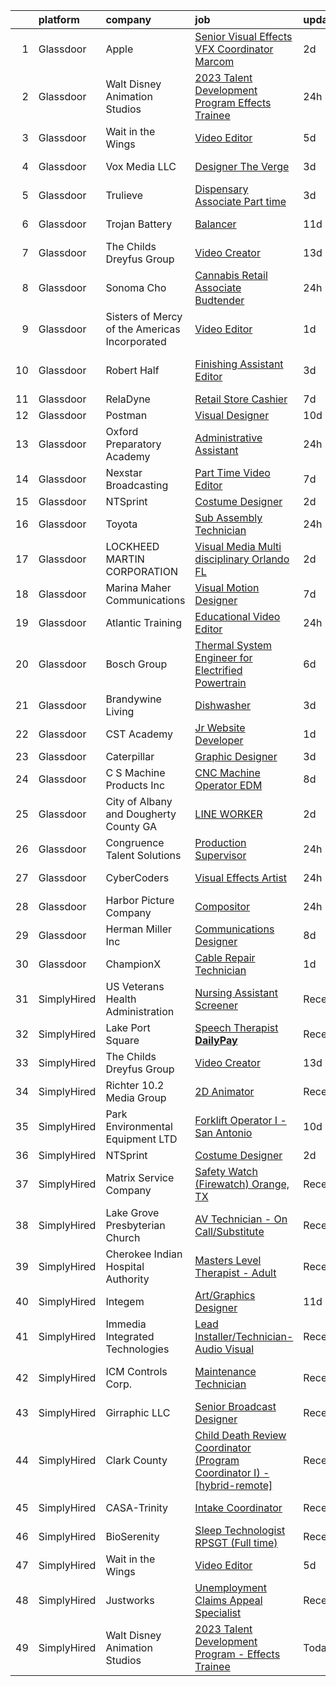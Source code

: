 

|    | platform    | company                                       | job                                                                                                                                                                                                                                                                                                                                                                                                                                                                                                                                                                                                                                                                                                                                                                                                                                                                                                                                                                                                                                                                                                                                                                                                                                                                                                                                                                                                                                                                      | update_time   | location                 |
|---:|:------------|:----------------------------------------------|:-------------------------------------------------------------------------------------------------------------------------------------------------------------------------------------------------------------------------------------------------------------------------------------------------------------------------------------------------------------------------------------------------------------------------------------------------------------------------------------------------------------------------------------------------------------------------------------------------------------------------------------------------------------------------------------------------------------------------------------------------------------------------------------------------------------------------------------------------------------------------------------------------------------------------------------------------------------------------------------------------------------------------------------------------------------------------------------------------------------------------------------------------------------------------------------------------------------------------------------------------------------------------------------------------------------------------------------------------------------------------------------------------------------------------------------------------------------------------|:--------------|:-------------------------|
|  1 | Glassdoor   | Apple                                         | [Senior Visual Effects  VFX  Coordinator  Marcom](https://www.glassdoor.com/partner/jobListing.htm?pos=122&ao=1136043&s=58&guid=0000018326349da7a391030c6da3e479&src=GD_JOB_AD&t=SR&vt=w&cs=1_7baefdd9&cb=1662793326357&jobListingId=1008124951461&jrtk=3-0-1gcj397eb2i75001-1gcj397esg4e6801-177502a4d392399e-)                                                                                                                                                                                                                                                                                                                                                                                                                                                                                                                                                                                                                                                                                                                                                                                                                                                                                                                                                                                                                                                                                                                                                         | 2d            | Cupertino, CA            |
|  2 | Glassdoor   | Walt Disney Animation Studios                 | [2023 Talent Development Program   Effects Trainee](https://www.glassdoor.com/partner/jobListing.htm?pos=112&ao=1136043&s=58&guid=0000018326349da7a391030c6da3e479&src=GD_JOB_AD&t=SR&vt=w&cs=1_6d182cb4&cb=1662793326356&jobListingId=1008128862520&jrtk=3-0-1gcj397eb2i75001-1gcj397esg4e6801-75fffbc0dc0d6f25-)                                                                                                                                                                                                                                                                                                                                                                                                                                                                                                                                                                                                                                                                                                                                                                                                                                                                                                                                                                                                                                                                                                                                                       | 24h           | Burbank, CA              |
|  3 | Glassdoor   | Wait in the Wings                             | [Video Editor](https://www.glassdoor.com/partner/jobListing.htm?pos=116&ao=1136043&s=58&guid=0000018326349da7a391030c6da3e479&src=GD_JOB_AD&t=SR&vt=w&ea=1&cs=1_ba3e31fd&cb=1662793326357&jobListingId=1008117095628&jrtk=3-0-1gcj397eb2i75001-1gcj397esg4e6801-dd36f08c439125e0-)                                                                                                                                                                                                                                                                                                                                                                                                                                                                                                                                                                                                                                                                                                                                                                                                                                                                                                                                                                                                                                                                                                                                                                                       | 5d            | Remote                   |
|  4 | Glassdoor   | Vox Media  LLC                                | [Designer  The Verge](https://www.glassdoor.com/partner/jobListing.htm?pos=124&ao=1136043&s=58&guid=0000018326349da7a391030c6da3e479&src=GD_JOB_AD&t=SR&vt=w&cs=1_f7d559b1&cb=1662793326357&jobListingId=1008121004750&jrtk=3-0-1gcj397eb2i75001-1gcj397esg4e6801-308912fb196611d7-)                                                                                                                                                                                                                                                                                                                                                                                                                                                                                                                                                                                                                                                                                                                                                                                                                                                                                                                                                                                                                                                                                                                                                                                     | 3d            | New York, NY             |
|  5 | Glassdoor   | Trulieve                                      | [Dispensary Associate Part time](https://www.glassdoor.com/partner/jobListing.htm?pos=125&ao=1136043&s=58&guid=0000018326349da7a391030c6da3e479&src=GD_JOB_AD&t=SR&vt=w&cs=1_514c9a0e&cb=1662793326358&jobListingId=1008121671120&jrtk=3-0-1gcj397eb2i75001-1gcj397esg4e6801-e88200663357fc18-)                                                                                                                                                                                                                                                                                                                                                                                                                                                                                                                                                                                                                                                                                                                                                                                                                                                                                                                                                                                                                                                                                                                                                                          | 3d            | Boca Raton, FL           |
|  6 | Glassdoor   | Trojan Battery                                | [Balancer](https://www.glassdoor.com/partner/jobListing.htm?pos=117&ao=1136043&s=58&guid=0000018326349da7a391030c6da3e479&src=GD_JOB_AD&t=SR&vt=w&cs=1_a0cfbca4&cb=1662793326357&jobListingId=1008102529840&jrtk=3-0-1gcj397eb2i75001-1gcj397esg4e6801-eb4164fd5b1a030e-)                                                                                                                                                                                                                                                                                                                                                                                                                                                                                                                                                                                                                                                                                                                                                                                                                                                                                                                                                                                                                                                                                                                                                                                                | 11d           | Santa Fe Springs, CA     |
|  7 | Glassdoor   | The Childs Dreyfus Group                      | [Video Creator](https://www.glassdoor.com/partner/jobListing.htm?pos=129&ao=1136043&s=58&guid=0000018326349da7a391030c6da3e479&src=GD_JOB_AD&t=SR&vt=w&ea=1&cs=1_27d018f4&cb=1662793326358&jobListingId=1008098662830&jrtk=3-0-1gcj397eb2i75001-1gcj397esg4e6801-5898aa07f34c0c82-)                                                                                                                                                                                                                                                                                                                                                                                                                                                                                                                                                                                                                                                                                                                                                                                                                                                                                                                                                                                                                                                                                                                                                                                      | 13d           | Remote                   |
|  8 | Glassdoor   | Sonoma Cho                                    | [Cannabis Retail Associate  Budtender ](https://www.glassdoor.com/partner/jobListing.htm?pos=123&ao=1136043&s=58&guid=0000018326349da7a391030c6da3e479&src=GD_JOB_AD&t=SR&vt=w&ea=1&cs=1_45df3c51&cb=1662793326357&jobListingId=1008128532437&jrtk=3-0-1gcj397eb2i75001-1gcj397esg4e6801-c4420f39f2155be2-)                                                                                                                                                                                                                                                                                                                                                                                                                                                                                                                                                                                                                                                                                                                                                                                                                                                                                                                                                                                                                                                                                                                                                              | 24h           | Santa Rosa, CA           |
|  9 | Glassdoor   | Sisters of Mercy of the Americas Incorporated | [Video Editor](https://www.glassdoor.com/partner/jobListing.htm?pos=105&ao=1110586&s=58&guid=0000018326349da7a391030c6da3e479&src=GD_JOB_AD&t=SR&vt=w&ea=1&cs=1_f6e82ded&cb=1662793326356&jobListingId=1008126711675&cpc=7AD1D84939BBEEF3&jrtk=3-0-1gcj397eb2i75001-1gcj397esg4e6801-c4af6cfadd442c95--6NYlbfkN0ApGbr5OSboYioZ3OQR2f8_KM4O-fFDDSDlOr1PHUxYjDdvMZ03Xu60CrmM3hFVExXau_gaFkyA0md_hSDw2s37EflFEMtK-9hPJNamhdH_7lPhy4VpgP1Bs9mmcEU5ntV3uu6mxc0B-xCyYneIB99mjn4f_GVc3cMRDI0Z9SaXUw44EF32dIvI-8Ymavh_xgsoY8nGVxBP3y4FAe46Iz8lrulwVJAbcX0oUOrS0q64KVtIVt50ic2MtRWpPB6eL4Jw2bJ9-sDv9yjkywbdA78BbblQeBGclMJdGZcfKet9Ah_ot-A5FyyQ_9ejEh5KQI3DbMHvxJ71ay7tLPCBWC0mBiGuEGdoJhHOgCtgPUY8MF_xFy1tDSdVhhLg3yk0wTc9NhoiZ2uwb9aEEw_XeJ-zj6WXeSn7EOfwCPVlUXvWKw4AmfcQQYNgV1INjhR1AQ0GuWRJz_wizEDGjTXeGvSk3nHvYiNpgzUvU1XyGuSLubZWozXi4sU-7XHsXHh2ykA%3D)                                                                                                                                                                                                                                                                                                                                                                                                                                                                                                                                                                                                                    | 1d            | Belmont, NC              |
| 10 | Glassdoor   | Robert Half                                   | [Finishing Assistant Editor](https://www.glassdoor.com/partner/jobListing.htm?pos=110&ao=1110586&s=58&guid=0000018326349da7a391030c6da3e479&src=GD_JOB_AD&t=SR&vt=w&ea=1&cs=1_853c4888&cb=1662793326356&jobListingId=1008121262605&cpc=C4A69CCDBB3B9599&jrtk=3-0-1gcj397eb2i75001-1gcj397esg4e6801-f2f0ab3d9ebc7277--6NYlbfkN0CpzDdaQkua3np5pkmj49lKioZwmwxQ-yx5plwbYmV_M2CLBDBrPEXoXkIUtnH_BUej5-h9152xADAR0oXBDG1SzQHeUzLaOmeGzNOa1yCxvNHiut3i1ve0iJhT1uwpnwMYcukm3MzP1EoCLfbOKS-9a47DBRuqJdK9k-azdVNo-MaI-owFuAKN4Es7-43iDYy1T5h8Wf_ircDlLibniUvtc8NQ6KIj5lBTLysx8d4NClJCHpjLoxqWlOJznJIvVGi1yflo6ZM8wDdmwoiucgpEbp_zA806XO4Kd9wb4wcjJgjZXs1SHR3iIQEaphvjxhmiD3cCHCeEGrQ7_qEWJR7GNLJKVcc7S8sel371rZir0V0T2t14g--cwBXSIa7V5jvCpnPsD6U7hEjCqDGP14v-PnwF4Q_3_P0UKe958dC9DjhF0TbYrIMZ4o8uRl3dHxfy5gVnrDpT2Fzu78fBv3vHuj8nwsZrtRolIfD58RP9ixp6WSY_9iuZfkQiO4jSsOKY4AgYcCDAZ4zuBN3A2OY4kZthcNgLzM-c_Er8GSeHQW4hLyMvLJ7lcoPsQwtCmgyFmUBWfytFcw%3D%3D)                                                                                                                                                                                                                                                                                                                                                                                                                                                                                                                        | 3d            | San Francisco, CA        |
| 11 | Glassdoor   | RelaDyne                                      | [Retail Store Cashier](https://www.glassdoor.com/partner/jobListing.htm?pos=106&ao=1110586&s=58&guid=0000018326349da7a391030c6da3e479&src=GD_JOB_AD&t=SR&vt=w&cs=1_ce4ba091&cb=1662793326355&jobListingId=1008114764866&cpc=CBEBA1A9D941894A&jrtk=3-0-1gcj397eb2i75001-1gcj397esg4e6801-33fca7fce9b258ee--6NYlbfkN0A72-8lX7zhyQqvAwBLSO_TxQLukvLk7KAx6eFUkC_MthuPlzfI25iQGCp4iI4oSLVmo0HCKsVGrFrKvVfzsEY94wi6qW8gFGsEnrQMvVbGrryp1xLOvRSwO7u6hbx3zVbOAkyaLDc2wOPkKCvGIvkIsuz6DL8e1uoscGUvpvEIHv8577JGPuvUxAjbUt20TJZQe52ipZfVxy1wUbACY3H86V8rGmHAZTW11SZWYZ6i5tOEPyH4dB87am8Gv6xwfAr024meebv4WoKoW_sSvhA5aLNfbWWCK9JOD6wg5CHBWkohtJTqSlDiJh2I24qN-WdX-wJE73SjXerTIcCg0pFVJOylpH-TtZKJcwMB_YP5Icg39kaE_63OydGHvV9HWqj4obZY6kfqtM5bSnJ3H-Jiki07DLAO-1Vr_SZxSvqOuoUS3uLOJy4OmrB3qCCjro7AIgp9Bw3dL0DkSPrpGqAyCv9-sErCqxuhWkxFX-VBnAeC4OUEExbkjkIoIFdyIEDDpz-1Ayb79l8qhGgWd4AESPVNrfr52m31w1wXrC4Yhg%3D%3D)                                                                                                                                                                                                                                                                                                                                                                                                                                                                                                                                                                   | 7d            | Beaver, UT               |
| 12 | Glassdoor   | Postman                                       | [Visual Designer](https://www.glassdoor.com/partner/jobListing.htm?pos=119&ao=1136043&s=58&guid=0000018326349da7a391030c6da3e479&src=GD_JOB_AD&t=SR&vt=w&cs=1_f03497e1&cb=1662793326357&jobListingId=1008104125295&jrtk=3-0-1gcj397eb2i75001-1gcj397esg4e6801-9d7b695bc4bc07c7-)                                                                                                                                                                                                                                                                                                                                                                                                                                                                                                                                                                                                                                                                                                                                                                                                                                                                                                                                                                                                                                                                                                                                                                                         | 10d           | Remote                   |
| 13 | Glassdoor   | Oxford Preparatory Academy                    | [Administrative Assistant](https://www.glassdoor.com/partner/jobListing.htm?pos=101&ao=1110586&s=58&guid=0000018326349da7a391030c6da3e479&src=GD_JOB_AD&t=SR&vt=w&ea=1&cs=1_b6947cb1&cb=1662793326355&jobListingId=1008129661279&cpc=BCC169F53084E245&jrtk=3-0-1gcj397eb2i75001-1gcj397esg4e6801-2f6615a6eff4c674--6NYlbfkN0AMXcFdFWAom7urjFbixIx1mC4nI7Cra5WS0yckyZpBxqmA91EYuQQtuKSMaccjFRg0_Cx22ZPpPMVlQ5x3TwKbDsmZ2KZTn48cgwPp8871YphEzRde2-TyKuY27W6-P4fyX4MWH2t_oaWylyRUjI0Kbfip9EIF5RgNJzeXhoHqW2zq6tyLuOCo9YQNzbNsixG4kywdlVYpxIEzR53AQaGEHiYIupNDYoKRsC_EhqRHEvVXsa_IvbcqGqIrvjPsL340mD3iTtc_0LkUHb9pq4hBY_i-9OSyjRA3s2x8L3lHzNaFP_nDsGsJLHM_8JFuh_p26vcMOpjAPMqTVH753cMJOOnvtUl1MC2UcQr6_WipRjk1JEdAiToSAmrQgOK5oJb9HxDJKxbXcHWCifA_vyhpg98908O2s-hvevEzMmqbbzOlhayCEqwFiEkrtcXDoRKTfdVbKhNa56Nr79poGM759lfUilpWW_kOgcVge-3EEjc4azD6VVh1OGTJPXylJmBPFj6j_J61qQ%3D%3D)                                                                                                                                                                                                                                                                                                                                                                                                                                                                                                                                                                                          | 24h           | Aliso Viejo, CA          |
| 14 | Glassdoor   | Nexstar Broadcasting                          | [Part Time Video Editor](https://www.glassdoor.com/partner/jobListing.htm?pos=115&ao=1136043&s=58&guid=0000018326349da7a391030c6da3e479&src=GD_JOB_AD&t=SR&vt=w&cs=1_eac0971d&cb=1662793326356&jobListingId=1008114553803&jrtk=3-0-1gcj397eb2i75001-1gcj397esg4e6801-5db2d9c0d9f76d61-)                                                                                                                                                                                                                                                                                                                                                                                                                                                                                                                                                                                                                                                                                                                                                                                                                                                                                                                                                                                                                                                                                                                                                                                  | 7d            | Kansas City, MO          |
| 15 | Glassdoor   | NTSprint                                      | [Costume Designer](https://www.glassdoor.com/partner/jobListing.htm?pos=113&ao=1136043&s=58&guid=0000018326349da7a391030c6da3e479&src=GD_JOB_AD&t=SR&vt=w&ea=1&cs=1_14aaabcc&cb=1662793326356&jobListingId=1008125068997&jrtk=3-0-1gcj397eb2i75001-1gcj397esg4e6801-c91b35fba03e95ee-)                                                                                                                                                                                                                                                                                                                                                                                                                                                                                                                                                                                                                                                                                                                                                                                                                                                                                                                                                                                                                                                                                                                                                                                   | 2d            | Remote                   |
| 16 | Glassdoor   | Toyota                                        | [Sub Assembly Technician](https://www.glassdoor.com/partner/jobListing.htm?pos=114&ao=1136043&s=58&guid=0000018326349da7a391030c6da3e479&src=GD_JOB_AD&t=SR&vt=w&cs=1_3c832c10&cb=1662793326356&jobListingId=1008129860366&jrtk=3-0-1gcj397eb2i75001-1gcj397esg4e6801-10560f40cd9ca765-)                                                                                                                                                                                                                                                                                                                                                                                                                                                                                                                                                                                                                                                                                                                                                                                                                                                                                                                                                                                                                                                                                                                                                                                 | 24h           | Costa Mesa, CA           |
| 17 | Glassdoor   | LOCKHEED MARTIN CORPORATION                   | [Visual Media  Multi disciplinary    Orlando FL](https://www.glassdoor.com/partner/jobListing.htm?pos=130&ao=1136043&s=58&guid=0000018326349da7a391030c6da3e479&src=GD_JOB_AD&t=SR&vt=w&cs=1_53073ee6&cb=1662793326358&jobListingId=1008124608362&jrtk=3-0-1gcj397eb2i75001-1gcj397esg4e6801-815c2244c40efb95-)                                                                                                                                                                                                                                                                                                                                                                                                                                                                                                                                                                                                                                                                                                                                                                                                                                                                                                                                                                                                                                                                                                                                                          | 2d            | Orlando, FL              |
| 18 | Glassdoor   | Marina Maher Communications                   | [Visual Motion Designer](https://www.glassdoor.com/partner/jobListing.htm?pos=120&ao=1136043&s=58&guid=0000018326349da7a391030c6da3e479&src=GD_JOB_AD&t=SR&vt=w&cs=1_7d5b393d&cb=1662793326357&jobListingId=1008114853442&jrtk=3-0-1gcj397eb2i75001-1gcj397esg4e6801-eea2bccc1198218f-)                                                                                                                                                                                                                                                                                                                                                                                                                                                                                                                                                                                                                                                                                                                                                                                                                                                                                                                                                                                                                                                                                                                                                                                  | 7d            | New York, NY             |
| 19 | Glassdoor   | Atlantic Training                             | [Educational Video Editor](https://www.glassdoor.com/partner/jobListing.htm?pos=126&ao=1136043&s=58&guid=0000018326349da7a391030c6da3e479&src=GD_JOB_AD&t=SR&vt=w&ea=1&cs=1_4f273d6a&cb=1662793326358&jobListingId=1008129217775&jrtk=3-0-1gcj397eb2i75001-1gcj397esg4e6801-29ff0422100db8f0-)                                                                                                                                                                                                                                                                                                                                                                                                                                                                                                                                                                                                                                                                                                                                                                                                                                                                                                                                                                                                                                                                                                                                                                           | 24h           | Remote                   |
| 20 | Glassdoor   | Bosch Group                                   | [Thermal System Engineer for Electrified Powertrain](https://www.glassdoor.com/partner/jobListing.htm?pos=107&ao=1110586&s=58&guid=0000018326349da7a391030c6da3e479&src=GD_JOB_AD&t=SR&vt=w&cs=1_cc1bea61&cb=1662793326355&jobListingId=1008115704705&cpc=0FE1F5EA2BC84A01&jrtk=3-0-1gcj397eb2i75001-1gcj397esg4e6801-0dba0c78ec525a0a--6NYlbfkN0C6GWNaujYxALY5cE2_tEHrxFJ_nxpjx3wh1ke1yD6QSF_gWAnu0BYVuiTyHJRAlUHK_lar3HCi2VV5w5qHgocMS8UIUCkpz49QRtD1tBDdkw-QmxQPDFbghylbFwQQB7aRRLDdzZYSvN7I7PCjbxU650tgSaglUb_PfzKSmMlOFmOQ7EiR85g5n6f8vri2UiyPctwfMm0BBrj_Rp_tOfc0aseU44YFcoqQ2saamhUrOgRz5X0eLwIYkRsCm12mlmPYX61cE_lseVEexmrSnpzCbqrudIVlvTgWp04MEf1FBgkwZVmeK7o1PSRYCSUxc-uNcdvCl8F4ulC1_bXHMzV2-1Pl8SnH70XEMtsqWMhdBFkSEdIk92V0CBTwFNN6RZdEhxE6uGzoXuBWr0jXI_ymoR4_kRbXH0Mga3g9N277BX1kXOHh3Awi_Amyosfb5YjV5eE1r6wDp-5V4j0Nj0-_6uWtRg57bLa32o0UwshMpQGh-VdtCPFnGnrFrzJ_-63lzUzH1FODcu5bxPi5-ZVzxC-xBtT1euw3TpO2M-PgQtmhxsRAEgkxXiI5IsJH9sVwurAdo-HB1617iIaY_f94ZjvHyeZPT6mgISyFezI4k57M0_JJFK5px6vnmsRhLIwuNH11HDZYLlk6Oo6LonjK2OK8azz5lLUNb8ZZqAGAz74rgu8Opu5pAyuj77_v1S1QiF_04Qiq6RJQtVu1FmuCiTrMEP3Tz6ivxUvfqXcyX0DyPOVLJMcwFvulzdeO6iZt5jOx5GVKEoOoW3tjWqAAv1wkX1A16ZEtFm2TjxqG2N2nkf_XwBJPodFpoU_o_qZgbdKDSHyUH5PSGeBHXfiGThTKbHjQrVzxlBR6LMBOBm9PcLrNCfGqaQPr3Vl-UrDhlDK0nibyCOP3ytfVO87SkiBQI41k4tSKtu-qocTY3urOpQ6EUXqhJwMtHMijMs72b9N4lQLg70nXAtGse4ntn_8XM18eyu_wwelpCz2MFunnd4UsiGBeO8SkwWfyt_XTbhYZ-WYNgT16NApCC7A654crDcDhRNXZs0EQwCU79ldnSWF70Kch) | 6d            | Farmington Hills, MI     |
| 21 | Glassdoor   | Brandywine Living                             | [Dishwasher](https://www.glassdoor.com/partner/jobListing.htm?pos=111&ao=1136043&s=58&guid=0000018326349da7a391030c6da3e479&src=GD_JOB_AD&t=SR&vt=w&cs=1_d4d88321&cb=1662793326356&jobListingId=1008120406302&jrtk=3-0-1gcj397eb2i75001-1gcj397esg4e6801-94fa5389a99ed0d9-)                                                                                                                                                                                                                                                                                                                                                                                                                                                                                                                                                                                                                                                                                                                                                                                                                                                                                                                                                                                                                                                                                                                                                                                              | 3d            | Haddonfield, NJ          |
| 22 | Glassdoor   | CST Academy                                   | [Jr  Website Developer](https://www.glassdoor.com/partner/jobListing.htm?pos=104&ao=1110586&s=58&guid=0000018326349da7a391030c6da3e479&src=GD_JOB_AD&t=SR&vt=w&ea=1&cs=1_5711095a&cb=1662793326355&jobListingId=1008126352566&cpc=AC285F3A3ECA6BB0&jrtk=3-0-1gcj397eb2i75001-1gcj397esg4e6801-c86b78201b06aef2--6NYlbfkN0C60gHVp4b0cpydo70zk1zETvfRoIYrIsAoH2nkjqitC2L5GdziIH9EvRNPiMzpp2DU9b0Hs7OcadXNnJ6quXLU_EZ5KPeRuLj0pkKA8gre9acPMPG-hih8rHmy_m5FFh_ITl9REj7H9AWWgHDvjhQ0Xy4EbA221kLx2rieavi6gI6WRYNRobg6pcNuyeXQnM-vNo_kNz2Ym_UmkFjw8lnj6j-cN8a39mzEqWtXwe9E7qeBQwf3uSSJE-Ialbbxciv6Rx_L9IqkW6JV1MHhUBWEgDisbHv9SC_rjs1ow-TUzUzPTcuSQ5jgB5bFk2ugISe8eEXn2eoi7BGsz6Q_d0om6Knd7eQsBKeDKsbgQRuf4kUsdO4F0dQ01oWYWZQNOowmITJ2UBY9mN4G0KwpXQwea7YIVzuu5je1XnK1zgSmRdzMc-hY3PAlP14bnaaQMA6BIg4lQwc8tcuxbbmU9Kr6x0uoS0eQXhMs4g95_tZlYiZdT_KIncDQ)                                                                                                                                                                                                                                                                                                                                                                                                                                                                                                                                                                                                                         | 1d            | Chicago, IL              |
| 23 | Glassdoor   | Caterpillar                                   | [Graphic Designer](https://www.glassdoor.com/partner/jobListing.htm?pos=127&ao=1136043&s=58&guid=0000018326349da7a391030c6da3e479&src=GD_JOB_AD&t=SR&vt=w&cs=1_cc4d9ed5&cb=1662793326358&jobListingId=1008121479025&jrtk=3-0-1gcj397eb2i75001-1gcj397esg4e6801-24da721f979c554c-)                                                                                                                                                                                                                                                                                                                                                                                                                                                                                                                                                                                                                                                                                                                                                                                                                                                                                                                                                                                                                                                                                                                                                                                        | 3d            | Chicago, IL              |
| 24 | Glassdoor   | C   S Machine Products Inc                    | [CNC Machine Operator  EDM ](https://www.glassdoor.com/partner/jobListing.htm?pos=103&ao=1110586&s=58&guid=0000018326349da7a391030c6da3e479&src=GD_JOB_AD&t=SR&vt=w&ea=1&cs=1_8227211f&cb=1662793326355&jobListingId=1008110192645&cpc=DF7064BA3070673B&jrtk=3-0-1gcj397eb2i75001-1gcj397esg4e6801-1d97fb5aa55e5cd1--6NYlbfkN0AYQCUbatXbiz87QBb4IeQxt0ZfzY1fLxbG4pXNvbm8uPd2KAdcRwLMtQDQdlHjnOWSGkfpfgo7eHK5TgnnKBDsqiZMAqRjOjLQvDofeIeoD3py2vmx12j6b78OKILTWp3RF4j7vweXnk350_W5zjIjveNnylZjvm1tFbhsERImPVM7qqoynqMafHSTPxxumt7xZLZVEdzRPz1FGJVmGOYIQkUSkVc-Y7WRM8ulughaP540D9Y7aYhO_4JJ9gSmaNk58yMBYfC8RZJrgo4vt5vbxvDp29_IX6JfoYf2BoHb5ehXAddMYe0s7be0IZChTPw3v9ZmnJ-ne0hTcCGx_UB2EynKuYfd1MDNUm2rlOqjDZMRnTZJsGGdP-it3ONcH6ZlRxsL2vDe8M2hQDMX77THVnko_3r0xNvd_un0aNm5iJJXkdknugjcSflpT_2ZwgpMVCuwKcO5rOW9WZn9kWAeCAKdZf9PgGxZ_hF5KRrWYYxU4D3yrXK2D5eNLbeI1ucVMsjaWAHZbiFAu7QzCsqR)                                                                                                                                                                                                                                                                                                                                                                                                                                                                                                                                                                                    | 8d            | Niles, MI                |
| 25 | Glassdoor   | City of Albany and Dougherty County  GA       | [LINE WORKER](https://www.glassdoor.com/partner/jobListing.htm?pos=121&ao=1136043&s=58&guid=0000018326349da7a391030c6da3e479&src=GD_JOB_AD&t=SR&vt=w&cs=1_90a73215&cb=1662793326357&jobListingId=1008123853877&jrtk=3-0-1gcj397eb2i75001-1gcj397esg4e6801-457587f515a0ad5b-)                                                                                                                                                                                                                                                                                                                                                                                                                                                                                                                                                                                                                                                                                                                                                                                                                                                                                                                                                                                                                                                                                                                                                                                             | 2d            | Albany, GA               |
| 26 | Glassdoor   | Congruence Talent Solutions                   | [Production Supervisor](https://www.glassdoor.com/partner/jobListing.htm?pos=108&ao=1110586&s=58&guid=0000018326349da7a391030c6da3e479&src=GD_JOB_AD&t=SR&vt=w&ea=1&cs=1_3bd9ddf6&cb=1662793326356&jobListingId=1008129080032&cpc=D3E44275D43A938E&jrtk=3-0-1gcj397eb2i75001-1gcj397esg4e6801-57ffbf585004b6c3--6NYlbfkN0CBmQTjNe6GUyCkB-ilHHok7FMjDvUKshtjDzOHe3gGmkdmLdSgpw_Ago1wwTn1yQrr58Ql4wHcHPd8-Eg2oEchRX2k9frl1S-mr4qrO6xrUskoBEoq8DQJpQnpAYYwZiGVYTrKmLM-UfGbyq6AjFs0BpNYpHt2LUU2GCyqxDqxyaUaZvWqY3ZqwKvARAoTbXoOGBaPIYE2M40WO3T4mG2Zp_DHSj1MDVTkru7d3VJ33OcOPO11IJjwg3wxVIeB_ti8yvElw_8fNIVzN3xBIgKKX1zK7zjeIllNXhHabArmjGmX9Xc-KztYf7S1KnMAgyMe8lJCBRdX7GgVu9jWSvH-SGxSIbhci3YKsWb2IIedh16g8HUgotPTIQLn6Svzha4oljkdr1b6pO6-yo4hvD19jlnvmdwL91kX9e-FQQ4_zsg80OqGoQPcTo43Ukl_ldu3KM2NJ6UfR_pxk4PHKH2aKWK95TiXgTnPC8uN78P8Ec2_3Fqh4wA2VVaslRvYOID56Xsaggxqvlyk1GiBFEpW)                                                                                                                                                                                                                                                                                                                                                                                                                                                                                                                                                                                         | 24h           | Saint Louis, MO          |
| 27 | Glassdoor   | CyberCoders                                   | [Visual Effects Artist](https://www.glassdoor.com/partner/jobListing.htm?pos=109&ao=1110586&s=58&guid=0000018326349da7a391030c6da3e479&src=GD_JOB_AD&t=SR&vt=w&ea=1&cs=1_d9d87864&cb=1662793326356&jobListingId=1008130292891&cpc=F4EED0218A761C36&jrtk=3-0-1gcj397eb2i75001-1gcj397esg4e6801-d62ada0934a60f15--6NYlbfkN0CpFJQzrgRR8WqXWK1qKKEqALWJw739KlKqr2H-MSI4eoBlI4EFrmor2FYZMP3muM2IWa6aK1nUKldDDb-ud935TrBEnWlOUihfr8NTPPHFoOeAqhCVcYY9FDnmP9-hTMybqc3kvZ0pGhYPKzIlJcNqQPocWYM_40U-DM5o6ovOlRub2p5Ii6OCfCUwcFf30Ng9OqOIfJvEatgeLfSxTv_6JtVz_eIGzKAOgL1jJF3ZXjWi3pNTQ0vwy65PFikwUGkjyLMb2bDMgFdhaMddWwBWh1YnBXlpwr5HTbWFgFxZ66rejxtJpRpbAJ4YDi2DUOf496aqxhijRVSw8jLeu26bTh6MTJNww72f_qRtQGKdjymA6cdaxLuWKJ33rktCPjEF2CeUDrF_dAGxsm7TjVLApHGaF-6REdA8cTIIx-QzTUz5yIkgRq1mEbA0zrpqcUalRmE1FMn-0aCligJeMoWr8uiMk-k9ENdLVp43mCqRZuVi1W801UwQdeFpebJRlXVfgwZIgnY5pBapZi0nVG1K0avtDlJw1veKXjEpAPUXc3DujflQQqiyFMfLLVMYDsVQh0CYc7dnKTGzJZG4Mq0kw730vRZIrf0y46hO4zj48W1NuUcrnKIuKbrYM1yGt7QRY2yVAd2erlBmnLh1ydxeU2ph7DxrEHAb99RrbYQwf4sIk9rBBAhzfNroKieXvyW5NOZuUe7hQMWkWQpypxyJXos_zA94wSow1An43D80xpZ81UOvt5oArTWYWNwdCT59WFmKgcqDD99BYCkDqfpFEDXQ-UVTkqTmSuR4ntGuYLzts7-9wOBZZjUuXW6Mb6oAjtIbq__EeVf3jrnTAJAcZAfFguXVCAHKtD9wklN-HTqUZC0xP724wHf3ym_Z15TiZRAo_eg22lcopohRmjdbDXn54Qam_6Ddf46wE4L2HJDwT0NfqdKvnZ3L8ZX27eIIBNZIfzZpVufE4z7tV1BFka_m5fH91N4tccznykkgIg%3D%3D)                                                                                             | 24h           | Los Angeles, CA          |
| 28 | Glassdoor   | Harbor Picture Company                        | [Compositor](https://www.glassdoor.com/partner/jobListing.htm?pos=118&ao=1136043&s=58&guid=0000018326349da7a391030c6da3e479&src=GD_JOB_AD&t=SR&vt=w&cs=1_16f780ce&cb=1662793326357&jobListingId=1008130382227&jrtk=3-0-1gcj397eb2i75001-1gcj397esg4e6801-a49431c80117ea9d-)                                                                                                                                                                                                                                                                                                                                                                                                                                                                                                                                                                                                                                                                                                                                                                                                                                                                                                                                                                                                                                                                                                                                                                                              | 24h           | New York, NY             |
| 29 | Glassdoor   | Herman Miller  Inc                            | [Communications Designer](https://www.glassdoor.com/partner/jobListing.htm?pos=128&ao=1136043&s=58&guid=0000018326349da7a391030c6da3e479&src=GD_JOB_AD&t=SR&vt=w&cs=1_0ac2bb38&cb=1662793326358&jobListingId=1008111729056&jrtk=3-0-1gcj397eb2i75001-1gcj397esg4e6801-a1a92aa6c4a0bf84-)                                                                                                                                                                                                                                                                                                                                                                                                                                                                                                                                                                                                                                                                                                                                                                                                                                                                                                                                                                                                                                                                                                                                                                                 | 8d            | Chicago, IL              |
| 30 | Glassdoor   | ChampionX                                     | [Cable Repair Technician](https://www.glassdoor.com/partner/jobListing.htm?pos=102&ao=1110586&s=58&guid=0000018326349da7a391030c6da3e479&src=GD_JOB_AD&t=SR&vt=w&cs=1_7a1ea090&cb=1662793326355&jobListingId=1008126387703&cpc=A1F772DE77098288&jrtk=3-0-1gcj397eb2i75001-1gcj397esg4e6801-f64fe2f0d149d5e0--6NYlbfkN0Aw7Qc8_p8cilJFM_s0QP4lNMisdn3HfI80LoW7FMiLYagV1f2b_sBMEYKkXreoPpvKEU75o48kRlALcWjQKElEzr7GdpDdhT8WwCtJluh_RIMRSkOqtt1KEhavFbsbKRMJnQJ2IBpn4OL2IoQH8QNHpYytr_5w_utWTuXsrW_EMyZm52mocWlVvr_U9WDhBjOYZxb7FbXwRB0Xa2qe6uFrYWUzJt8439VevHH0LwS1T6vB-h1gBfdr8Uvxdb-vhXa2e-OHaSnR1r7FhCGLeocROO7myMHLjw5PYEJHM40-yqJqCfw7PEvmXsKNbtq25sQmemFKu3lmZU-fAPZRNEVCpftHOPF9SQU89NJPjBn3GqcmsPIEvLNQeCWjwfF4RBcbJRfF8nK5fZaYrFZNviizLPWYGVpl6_GPbg3o4G0MvkeUBns9CPxfBqLZx1vABrw1Yog4qPcEwotgRiEplBk4KflRcjvExArrfB_aW9-2kTU_O9AGEzXfI7W2B38fTJp1JzR2a6socSgM2iXWGLkz8_ApEZarb63u3DXqwjB6Q9bs6aBMgw8oYl3mn6aQ1ahUsbfki-OTIW5bcr_xCoLh)                                                                                                                                                                                                                                                                                                                                                                                                                                                                                                                            | 1d            | Odessa, TX               |
| 31 | SimplyHired | US Veterans Health Administration             | [Nursing Assistant Screener](https://www.simplyhired.com/job/ryK2ZKVZjIH9LQ5yFNaQagROwUwBnjSdojtU3SRbhk0D8R25-zkyfg?q=visual+effects)                                                                                                                                                                                                                                                                                                                                                                                                                                                                                                                                                                                                                                                                                                                                                                                                                                                                                                                                                                                                                                                                                                                                                                                                                                                                                                                                    | Recently      | Monroeville, AL          |
| 32 | SimplyHired | Lake Port Square                              | [Speech Therapist **DailyPay**](https://www.simplyhired.com/job/UnbmGA5ask0d3rqUECA3Vus0b1qHb1rsdbo-W4HeVzi_DQ2TQoAJ7Q?q=visual+effects)                                                                                                                                                                                                                                                                                                                                                                                                                                                                                                                                                                                                                                                                                                                                                                                                                                                                                                                                                                                                                                                                                                                                                                                                                                                                                                                                 | Recently      | Leesburg, FL             |
| 33 | SimplyHired | The Childs Dreyfus Group                      | [Video Creator](https://www.simplyhired.com/job/Y-Svk-VFomnjmdVXWD2fRB2LoSLFlPa3exbMFuCwFIToR8IO2WZrrw?q=visual+effects)                                                                                                                                                                                                                                                                                                                                                                                                                                                                                                                                                                                                                                                                                                                                                                                                                                                                                                                                                                                                                                                                                                                                                                                                                                                                                                                                                 | 13d           | Remote                   |
| 34 | SimplyHired | Richter 10.2 Media Group                      | [2D Animator](https://www.simplyhired.com/job/bPXdJCCeRUVZbkOUCLEYO_2v_JJa5ieO2a1aN21KWJ1LXbcHzKah6g?q=visual+effects)                                                                                                                                                                                                                                                                                                                                                                                                                                                                                                                                                                                                                                                                                                                                                                                                                                                                                                                                                                                                                                                                                                                                                                                                                                                                                                                                                   | Recently      | Remote                   |
| 35 | SimplyHired | Park Environmental Equipment LTD              | [Forklift Operator I - San Antonio](https://www.simplyhired.com/job/o3KilIlTwnEG8MuDqgB8KTbwH2JR-0IO-vOY376D5NUw-i2A4bamjA?q=visual+effects)                                                                                                                                                                                                                                                                                                                                                                                                                                                                                                                                                                                                                                                                                                                                                                                                                                                                                                                                                                                                                                                                                                                                                                                                                                                                                                                             | 10d           | San Antonio, TX          |
| 36 | SimplyHired | NTSprint                                      | [Costume Designer](https://www.simplyhired.com/job/19-YVuGfFq1tbqiwo9RRNoNhEP-CMf_alYp2ugT-1AMpJ8Krc6ziDQ?q=visual+effects)                                                                                                                                                                                                                                                                                                                                                                                                                                                                                                                                                                                                                                                                                                                                                                                                                                                                                                                                                                                                                                                                                                                                                                                                                                                                                                                                              | 2d            | Remote                   |
| 37 | SimplyHired | Matrix Service Company                        | [Safety Watch (Firewatch) Orange, TX](https://www.simplyhired.com/job/x-E4RsW33ETN2g7KnPUcOSss8GlNZJrftDckSPCfGw8ElM7qeWoLlg?q=visual+effects)                                                                                                                                                                                                                                                                                                                                                                                                                                                                                                                                                                                                                                                                                                                                                                                                                                                                                                                                                                                                                                                                                                                                                                                                                                                                                                                           | Recently      | Beaumont, TX +1 location |
| 38 | SimplyHired | Lake Grove Presbyterian Church                | [AV Technician - On Call/Substitute](https://www.simplyhired.com/job/tb9Lp_96v5nuqnhe0ZYtbeKN6hRlb-jVRHz1dLdsFAKeVM_Axvfv9Q?q=visual+effects)                                                                                                                                                                                                                                                                                                                                                                                                                                                                                                                                                                                                                                                                                                                                                                                                                                                                                                                                                                                                                                                                                                                                                                                                                                                                                                                            | Recently      | Lake Oswego, OR          |
| 39 | SimplyHired | Cherokee Indian Hospital Authority            | [Masters Level Therapist - Adult](https://www.simplyhired.com/job/Zb1f9ndDfCV9DwGpRQtBDaD502p99LL1Fuxm0qJ1PxK8iNIQhLI8UA?q=visual+effects)                                                                                                                                                                                                                                                                                                                                                                                                                                                                                                                                                                                                                                                                                                                                                                                                                                                                                                                                                                                                                                                                                                                                                                                                                                                                                                                               | Recently      | Cherokee, NC             |
| 40 | SimplyHired | Integem                                       | [Art/Graphics Designer](https://www.simplyhired.com/job/Y55oJpB_Xykeb1Y9My3FODBnopNBTn9KJ-qH-cmu3IMN79s7WFN3Lg?q=visual+effects)                                                                                                                                                                                                                                                                                                                                                                                                                                                                                                                                                                                                                                                                                                                                                                                                                                                                                                                                                                                                                                                                                                                                                                                                                                                                                                                                         | 11d           | Remote                   |
| 41 | SimplyHired | Immedia Integrated Technologies               | [Lead Installer/Technician-Audio Visual](https://www.simplyhired.com/job/IL_TH2SXPlz2tOw2DDE_I22xSpEewZlkJne33ZaAXd-CmCI5oTmI_A?q=visual+effects)                                                                                                                                                                                                                                                                                                                                                                                                                                                                                                                                                                                                                                                                                                                                                                                                                                                                                                                                                                                                                                                                                                                                                                                                                                                                                                                        | Recently      | Scottsdale, AZ           |
| 42 | SimplyHired | ICM Controls Corp.                            | [Maintenance Technician](https://www.simplyhired.com/job/MKpG2-bxhWXWB1ZMYVBf2c8_MdwqLVLyq7l2CTEvE-p4OflQd93yUA?q=visual+effects)                                                                                                                                                                                                                                                                                                                                                                                                                                                                                                                                                                                                                                                                                                                                                                                                                                                                                                                                                                                                                                                                                                                                                                                                                                                                                                                                        | Recently      | North Syracuse, NY       |
| 43 | SimplyHired | Girraphic LLC                                 | [Senior Broadcast Designer](https://www.simplyhired.com/job/fdtVv98VgJcLk1dKQRpSlJ1u8mn8l5ofLqE1u1ffRigiBtoFDmH6tg?q=visual+effects)                                                                                                                                                                                                                                                                                                                                                                                                                                                                                                                                                                                                                                                                                                                                                                                                                                                                                                                                                                                                                                                                                                                                                                                                                                                                                                                                     | Recently      | Englewood, CO            |
| 44 | SimplyHired | Clark County                                  | [Child Death Review Coordinator (Program Coordinator I) - [hybrid-remote]](https://www.simplyhired.com/job/DTnlS6MwK5F8DhvMCHV0bQKRgkTiFr25qNQeG55sDQK8J_7wNcGt0w?q=visual+effects)                                                                                                                                                                                                                                                                                                                                                                                                                                                                                                                                                                                                                                                                                                                                                                                                                                                                                                                                                                                                                                                                                                                                                                                                                                                                                      | Recently      | Vancouver, WA            |
| 45 | SimplyHired | CASA-Trinity                                  | [Intake Coordinator](https://www.simplyhired.com/job/rBM9NTR0W2riaPH90ygwB6Dd7AYyQ255iVjF5NZhuehOb36BXcI4lg?q=visual+effects)                                                                                                                                                                                                                                                                                                                                                                                                                                                                                                                                                                                                                                                                                                                                                                                                                                                                                                                                                                                                                                                                                                                                                                                                                                                                                                                                            | Recently      | Dansville, NY            |
| 46 | SimplyHired | BioSerenity                                   | [Sleep Technologist RPSGT (Full time)](https://www.simplyhired.com/job/Hx2n5AskXbNgBqXVHb4xUaOV_xQMJ_qZO6lHTknNw8XTt2i95xkEnA?q=visual+effects)                                                                                                                                                                                                                                                                                                                                                                                                                                                                                                                                                                                                                                                                                                                                                                                                                                                                                                                                                                                                                                                                                                                                                                                                                                                                                                                          | Recently      | Columbia, SC             |
| 47 | SimplyHired | Wait in the Wings                             | [Video Editor](https://www.simplyhired.com/job/u2dZEvlCM4B-sEWSV88t1_3i-PMywcts2mPJYpaOrelhcqG0zwSjiA?q=visual+effects)                                                                                                                                                                                                                                                                                                                                                                                                                                                                                                                                                                                                                                                                                                                                                                                                                                                                                                                                                                                                                                                                                                                                                                                                                                                                                                                                                  | 5d            | Remote                   |
| 48 | SimplyHired | Justworks                                     | [Unemployment Claims Appeal Specialist](https://www.simplyhired.com/job/K8eH72JWq938cFNSodB-AUjisbB5tM4tFV5VyMrSJ0gqiygfQxWzKA?q=visual+effects)                                                                                                                                                                                                                                                                                                                                                                                                                                                                                                                                                                                                                                                                                                                                                                                                                                                                                                                                                                                                                                                                                                                                                                                                                                                                                                                         | Recently      | Tampa, FL                |
| 49 | SimplyHired | Walt Disney Animation Studios                 | [2023 Talent Development Program - Effects Trainee](https://www.simplyhired.com/job/k7QaaEqp7TmEa3jXen8ZaLA72-VIl7q8yQKRCTMW1ra4Rwm0rvvhpQ?q=visual+effects)                                                                                                                                                                                                                                                                                                                                                                                                                                                                                                                                                                                                                                                                                                                                                                                                                                                                                                                                                                                                                                                                                                                                                                                                                                                                                                             | Today         | Burbank, CA              |
